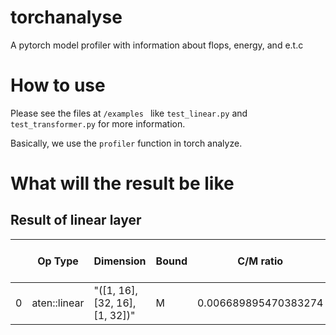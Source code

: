 
# torchanalyse
A pytorch model profiler with information about flops, energy, and e.t.c
# How to use
Please see the files at `/examples ` like `test_linear.py` and `test_transformer.py` for more information.

Basically, we use the `profiler` function in torch analyze.

# What will the result be like

## Result of linear layer

|   | Op Type      | Dimension                      | Bound | C/M ratio            | Op Intensity       | Latency (msec)         | Cycles             | C Effcy | Flops (MFLOP) | Input_a (MB) | Input_w (MB) | Output (MB) | Total Data (MB) | Throughput (Tflops) | Roofline Throughput offchip (Tflops) | Roofline Throughput onchip (Tflops) | Compute Cycles      | Memory Cycles      | Sparsity | Total energy (mJ)  |
|---|--------------|--------------------------------|-------|----------------------|--------------------|------------------------|--------------------|---------|---------------|--------------|--------------|-------------|-----------------|---------------------|--------------------------------------|-------------------------------------|---------------------|--------------------|----------|--------------------|
| 0 | aten::linear | "([1, 16], [32, 16], [1, 32])" | M     | 0.006689895470383274 | 0.9142857142857143 | 1.2444444444444445e-06 | 1.1697777777777778 | 1.0     | 0.001024      | 1.6e-05      | 0.000512     | 3.2e-05     | 0.00056         | 0.8228571428571428  | 0.8228571428571428                   | 0.8228571428571428                  | 0.00782569105691057 | 1.1697777777777778 | 0.0      | 154980.04707236143 |


